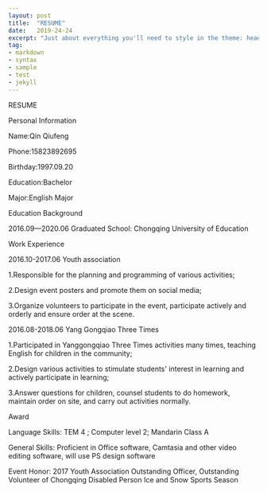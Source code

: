 ```yaml
---
layout: post
title:  "RESUME"
date:   2019-24-24
excerpt: "Just about everything you'll need to style in the theme: headings, paragraphs, blockquotes, tables, code blocks, and more."
tag:
- markdown
- syntax
- sample
- test
- jekyll
---
```


RESUME

Personal Information

Name:Qin Qiufeng

Phone:15823892695

Birthday:1997.09.20

Education:Bachelor

Major:English Major



Education Background

2016.09—2020.06        Graduated School: Chongqing University of Education



Work Experience

2016.10-2017.06  Youth association

1.Responsible for the planning and programming of various activities;

2.Design event posters and promote them on social media;

3.Organize volunteers to participate in the event, participate actively and orderly and ensure order at the scene.



2016.08-2018.06   Yang Gongqiao Three Times

1.Participated in Yanggongqiao Three Times activities many times, teaching English for children in the community;

2.Design various activities to stimulate students' interest in learning and actively participate in learning;

3.Answer questions for children, counsel students to do homework, maintain order on site, and carry out activities normally.



Award

Language Skills: TEM 4 ; Computer level 2; Mandarin Class A

General Skills: Proficient in Office software, Camtasia and other video editing software, will use PS design software

Event Honor: 2017 Youth Association Outstanding Officer, Outstanding Volunteer of Chongqing Disabled Person Ice and Snow Sports Season